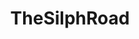 ---
title: TheSilphRoad
crosslinks:
- pokemongo
- u_imguralbumbot
- youtubefactsbot
- pokemongodev
- GoPlus
- PokemonGoPodcast
- PokemonGOIVs
- Ingress
- tmsbmeta
- xkcd
- youtubot
- pokebattler
- alotabot
- GoIV
- pokemon
- PokemonGoSpoofing
- PokemonGoBoston
- PokemonGoChi
- pokemongocirclejerk
- pokemongoLondon
---